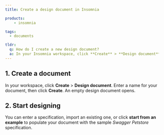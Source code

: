 ```yaml
---
title: Create a design document in Insomnia

products:
    - insomnia

tags:
  - documents

tldr: 
  q: How do I create a new design document?
  a: In your Insomnia workspace, click **Create** > **Design document**, enter a name, and click **Create**.
---
```


## 1. Create a document

In your workspace, click **Create** > **Design document**. Enter a name for your document, then click **Create**. An empty design document opens.

## 2. Start designing

You can enter a specification, import an existing one, or click **start from an example** to populate your document with the sample _Swagger Petstore_ specification.